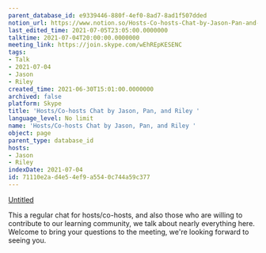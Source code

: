 ```yaml
---
parent_database_id: e9339446-880f-4ef0-8ad7-8ad1f507dded
notion_url: https://www.notion.so/Hosts-Co-hosts-Chat-by-Jason-Pan-and-Riley-71110e2ad4e54ef9a5540c744a59c377
last_edited_time: 2021-07-05T23:05:00.0000000
talktime: 2021-07-04T20:00:00.0000000
meeting_link: https://join.skype.com/wEhREpKESENC
tags:
- Talk
- 2021-07-04
- Jason
- Riley
created_time: 2021-06-30T15:01:00.0000000
archived: false
platform: Skype
title: 'Hosts/Co-hosts Chat by Jason, Pan, and Riley '
language_level: No limit
name: 'Hosts/Co-hosts Chat by Jason, Pan, and Riley '
object: page
parent_type: database_id
hosts:
- Jason
- Riley
indexDate: 2021-07-04
id: 71110e2a-d4e5-4ef9-a554-0c744a59c377
---
```




[Untitled](https://www.notion.so/d637a27eb33f44cbb92a56c3359cc567)   

This a regular chat for hosts/co-hosts, and also those who are willing to contribute to our learning community, we talk about nearly everything here. Welcome to bring your questions to the meeting, we're looking forward to seeing you.


